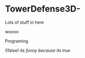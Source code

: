 # TowerDefense3D-

Lots of stuff in here 

woooo

Programing


(!false)
*its funny because its true*
